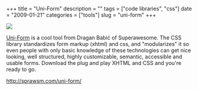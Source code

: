 +++
title = "Uni-Form"
description = ""
tags = ["code libraries", "css"]
date = "2009-01-21"
categories = ["tools"]
slug = "uni-form"
+++


<div class="tool-screenshot mb1"><a href="http://sprawsm.com/uni-form/"><img id="bluga-thumbnail-2721" class="bluga-thumbnail custom" src="/media/bluga/
wt522fee31adc47_custom.jpg"/></a></div><p><a href="http://sprawsm.com/uni-form/">Uni-Form</a> is a cool tool from Dragan Babić of Superawesome. The CSS library standardizes form markup (xhtml) and css, and "modularizes" it so even people with only basic knowledge of these technologies can get nice looking, well structured, highly customizable, semantic, accessible and usable forms. Download the plug and play XHTML and CSS and you're ready to go.</p>
  
<p><a href="http://sprawsm.com/uni-form/">http://sprawsm.com/uni-form/</a></p>
      
